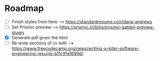 # Roadmap

- [ ] Finish styles from here --> https://standardresume.co/r/dana-andrews
- [ ] Set Prismic preview --> https://prismic.io/blog/prismic-gatsby-preview-plugin
- [x] Generate pdf given the html
- [ ] Re write sections of cv with --> https://www.freecodecamp.org/news/writing-a-killer-software-engineering-resume-b11c91ef699d/
